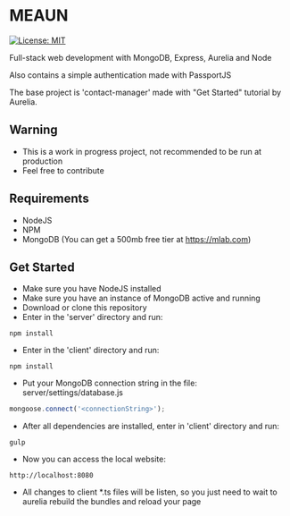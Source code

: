 # MEAUN
[![License: MIT](https://img.shields.io/badge/License-MIT-yellow.svg)](https://opensource.org/licenses/MIT)

Full-stack web development with MongoDB, Express, Aurelia and Node

Also contains a simple authentication made with PassportJS

The base project is 'contact-manager' made with "Get Started" tutorial by Aurelia.

## Warning
- This is a work in progress project, not recommended to be run at production
- Feel free to contribute

## Requirements
- NodeJS
- NPM
- MongoDB (You can get a 500mb free tier at https://mlab.com)

## Get Started

- Make sure you have NodeJS installed
- Make sure you have an instance of MongoDB active and running
- Download or clone this repository
- Enter in the 'server' directory and run:
```shell
npm install
```
- Enter in the 'client' directory and run:
```shell
npm install
```
- Put your MongoDB connection string in the file: server/settings/database.js
```javascript
mongoose.connect('<connectionString>');
```
- After all dependencies are installed, enter in 'client' directory and run:
```shell
gulp
```
- Now you can access the local website:
```
http://localhost:8080
```
- All changes to client *.ts files will be listen, so you just need to wait to aurelia rebuild the bundles and reload your page
